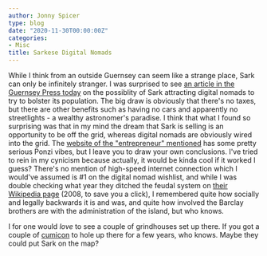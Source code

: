 ```yaml
---
author: Jonny Spicer
type: blog
date: "2020-11-30T00:00:00Z"
categories:
- Misc
title: Sarkese Digital Nomads
---
```

While I think from an outside Guernsey can seem like a strange place, Sark can only be infinitely stranger. I was surprised to see [an article in the Guernsey Press today](https://guernseypress.com/news/2020/11/30/sark-seeks-digital-nomads-to-relocate-to-the-island/) on the possiblity of Sark attracting digital nomads to try to bolster its
population. The big draw is obviously that there's no taxes, but there are other benefits such as having no cars and apparently no streetlights - a wealthy astronomer's paradise. I
think that what I found so surprising was that in my mind the dream that Sark is selling is an opportunity to be off the grid, whereas digital nomads are obviously wired into the grid.
The [website of the "entrepreneur" mentioned](https://www.swen-lorenz.com/) has some pretty serious Ponzi vibes, but I leave you to draw your own conclusions. I've
tried to rein in my cynicism because actually, it would be kinda cool if it worked I guess? There's no mention of high-speed internet connection which I would've assumed is #1 on the
digital nomad wishlist, and while I was double checking what year they ditched the feudal system on [their Wikipedia page](https://en.wikipedia.org/wiki/Sark) (2008,
to save you a click), I remembered quite how socially and legally backwards it is and was, and quite how involved the Barclay brothers are with the administration of the island, but
who knows.

I for one would *love* to see a couple of grindhouses set up there. If you got a couple of [cumicon](https://www.pokernews.com/news/2017/11/online-crusher-cumicon-retires-graph-29420.htm) to hole up there for a few years, who knows. Maybe they could put Sark on the map?
